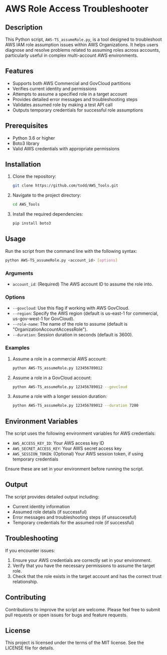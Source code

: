 # AWS Role Access Troubleshooter

## Description

This Python script, `AWS-TS_assumeRole.py`, is a tool designed to troubleshoot AWS IAM role assumption issues within AWS Organizations. It helps users diagnose and resolve problems related to assuming roles across accounts, particularly useful in complex multi-account AWS environments.

## Features

- Supports both AWS Commercial and GovCloud partitions
- Verifies current identity and permissions
- Attempts to assume a specified role in a target account
- Provides detailed error messages and troubleshooting steps
- Validates assumed role by making a test API call
- Outputs temporary credentials for successful role assumptions

## Prerequisites

- Python 3.6 or higher
- Boto3 library
- Valid AWS credentials with appropriate permissions

## Installation

1. Clone the repository:

   ```bash
   git clone https://github.com/todd/AWS_Tools.git
   ```

2. Navigate to the project directory:

   ```bash
   cd AWS_Tools
   ```

3. Install the required dependencies:

   ```bash
   pip install boto3
   ```

## Usage

Run the script from the command line with the following syntax:

```bash
python AWS-TS_assumeRole.py <account_id> [options]
```

### Arguments

- `account_id`: (Required) The AWS account ID to assume the role into.

### Options

- `--govcloud`: Use this flag if working with AWS GovCloud.
- `--region`: Specify the AWS region (default is us-east-1 for commercial, us-gov-west-1 for GovCloud).
- `--role-name`: The name of the role to assume (default is "OrganizationAccountAccessRole").
- `--duration`: Session duration in seconds (default is 3600).

### Examples

1. Assume a role in a commercial AWS account:

   ```bash
   python AWS-TS_assumeRole.py 123456789012
   ```

2. Assume a role in a GovCloud account:

   ```bash
   python AWS-TS_assumeRole.py 123456789012 --govcloud 
   ```

3. Assume a role with a longer session duration:

   ```bash
   python AWS-TS_assumeRole.py 123456789012 --duration 7200
   ```

## Environment Variables

The script uses the following environment variables for AWS credentials:

- `AWS_ACCESS_KEY_ID`: Your AWS access key ID
- `AWS_SECRET_ACCESS_KEY`: Your AWS secret access key
- `AWS_SESSION_TOKEN`: (Optional) Your AWS session token, if using temporary credentials

Ensure these are set in your environment before running the script.

## Output

The script provides detailed output including:

- Current identity information
- Assumed role details (if successful)
- Error messages and troubleshooting steps (if unsuccessful)
- Temporary credentials for the assumed role (if successful)

## Troubleshooting

If you encounter issues:

1. Ensure your AWS credentials are correctly set in your environment.
2. Verify that you have the necessary permissions to assume the target role.
3. Check that the role exists in the target account and has the correct trust relationship.

## Contributing

Contributions to improve the script are welcome. Please feel free to submit pull requests or open issues for bugs and feature requests.

## License

This project is licensed under the terms of the MIT license. See the LICENSE file for details.
